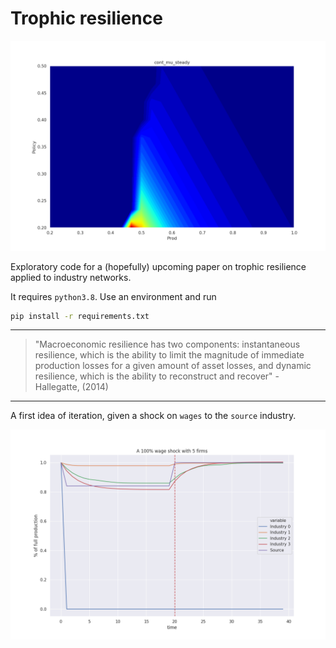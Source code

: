 # Trophic resilience

![mu](plots/cont_mu_steady.png)

Exploratory code for a (hopefully) upcoming paper on trophic resilience applied to industry networks.

It requires `python3.8`. Use an environment and run

```bash
pip install -r requirements.txt
```

--- 

> "Macroeconomic resilience has two components:  instantaneous resilience, which is the ability to limit the magnitude of immediate production losses for a given amount of asset losses, and dynamic resilience, which is the ability to reconstruct and recover" - Hallegatte, (2014)

---

A first idea of iteration, given a shock on `wages` to the `source` industry.

![shock](plots/wage_shock.png)
